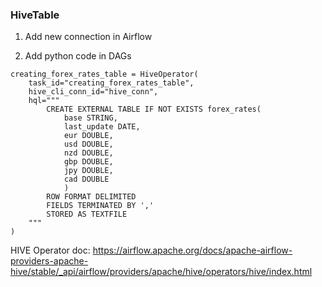 
### HiveTable
1. Add new connection in Airflow


2. Add python code in DAGs
```
creating_forex_rates_table = HiveOperator(
    task_id="creating_forex_rates_table",
    hive_cli_conn_id="hive_conn",
    hql="""
        CREATE EXTERNAL TABLE IF NOT EXISTS forex_rates(
            base STRING,
            last_update DATE,
            eur DOUBLE,
            usd DOUBLE,
            nzd DOUBLE,
            gbp DOUBLE,
            jpy DOUBLE,
            cad DOUBLE
            )
        ROW FORMAT DELIMITED
        FIELDS TERMINATED BY ','
        STORED AS TEXTFILE
    """
)
```

HIVE Operator doc: https://airflow.apache.org/docs/apache-airflow-providers-apache-hive/stable/_api/airflow/providers/apache/hive/operators/hive/index.html
